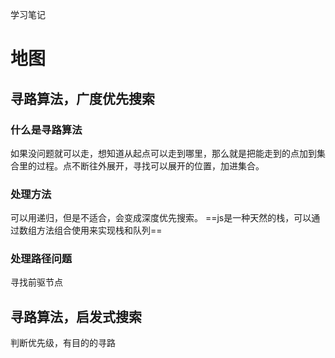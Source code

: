 学习笔记

# 地图
## 寻路算法，广度优先搜索
### 什么是寻路算法
如果没问题就可以走，想知道从起点可以走到哪里，那么就是把能走到的点加到集合里的过程。点不断往外展开，寻找可以展开的位置，加进集合。
### 处理方法
可以用递归，但是不适合，会变成深度优先搜索。
==js是一种天然的栈，可以通过数组方法组合使用来实现栈和队列==

### 处理路径问题
寻找前驱节点

## 寻路算法，启发式搜索
判断优先级，有目的的寻路